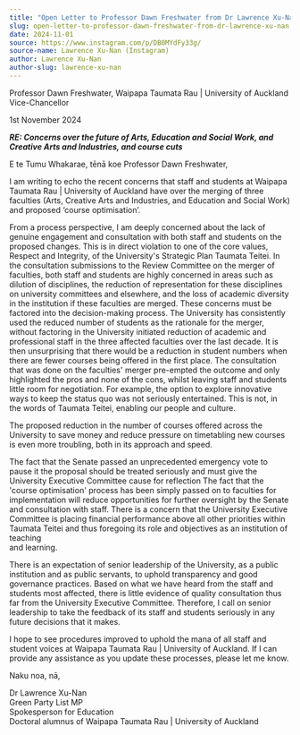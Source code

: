 ```yaml
---
title: "Open Letter to Professor Dawn Freshwater from Dr Lawrence Xu-Nan (Green Party List MP)"
slug: open-letter-to-professor-dawn-freshwater-from-dr-lawrence-xu-nan
date: 2024-11-01
source: https://www.instagram.com/p/DB0MYdFy33g/
source-name: Lawrence Xu-Nan (Instagram)
author: Lawrence Xu-Nan
author-slug: lawrence-xu-nan
---
```


Professor Dawn Freshwater, Waipapa Taumata Rau | University of Auckland Vice-Chancellor

1st November 2024

***RE: Concerns over the future of Arts, Education and Social Work, and Creative Arts and Industries, and course cuts***

E te Tumu Whakarae, tēnā koe Professor Dawn Freshwater, 

I am writing to echo the recent concerns that staff and students at Waipapa Taumata Rau | University of Auckland have over the merging of three faculties (Arts, Creative Arts and Industries, and Education and Social Work) and proposed ‘course optimisation’.

From a process perspective, I am deeply concerned about the lack of genuine engagement and consultation with both staff and students on the proposed changes. This is in direct violation to one of the core values, Respect and Integrity, of the University's Strategic Plan Taumata Teitei. In the consultation submissions to the Review Committee on the merger of faculties, both staff and students are highly concerned in areas such as dilution of disciplines, the reduction of representation for these disciplines on university committees and elsewhere, and the loss of academic diversity in the institution if these faculties are merged. These concerns must be factored into the decision-making process. The University has consistently used the reduced number of students as the rationale for the merger, without factoring in the University initiated reduction of academic and professional staff in the three affected faculties over the last decade. It is then unsurprising that there would be a reduction in student numbers when there are fewer courses being offered in the first place. The consultation that was done on the faculties' merger pre-empted the outcome and only highlighted the pros and none of the cons, whilst leaving staff and students little room for negotiation. For example, the option to explore innovative ways to keep the status quo was not seriously entertained. This is not, in the words of Taumata Teitei, enabling our people and culture. 

The proposed reduction in the number of courses offered across the University to save money and reduce pressure on timetabling new courses is even more troubling, both in its approach and speed.

The fact that the Senate passed an unprecedented emergency vote to pause it the proposal should be treated seriously and must give the University Executive Committee cause for reflection The fact that the 'course optimisation' process has been simply passed on to faculties for implementation will reduce opportunities for further oversight by the Senate and consultation with staff. There is a concern that the University Executive Committee is placing financial performance above all other priorities within Taumata Teitei and thus foregoing its role and objectives as an institution of teaching  
and learning.

There is an expectation of senior leadership of the University, as a public institution and as public servants, to uphold transparency and good governance practices. Based on what we have heard from the staff and students most affected, there is little evidence of quality consultation thus far from the University Executive Committee. Therefore, I call on senior leadership to take the feedback of its staff and students seriously in any future decisions that it makes.

I hope to see procedures improved to uphold the mana of all staff and student voices at Waipapa Taumata Rau | University of Auckland. If I can provide any assistance as you update these processes, please let me know.

Naku noa, nā,

Dr Lawrence Xu-Nan  
Green Party List MP  
Spokesperson for Education  
Doctoral alumnus of Waipapa Taumata Rau | University of Auckland  
